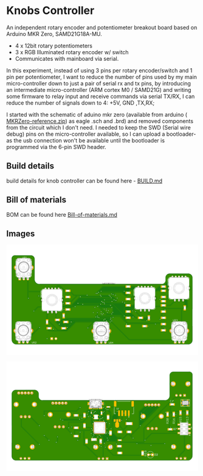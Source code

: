 # Knobs Controller

An independent rotary encoder and potentiometer breakout board based on Arduino MKR Zero, SAMD21G18A-MU. 
* 4 x 12bit rotary potentiometers
* 3 x RGB Illuminated rotary encoder w/ switch
* Communicates with mainboard via serial.

In this experiment, instead of using 3 pins per rotary encoder/switch and 1 pin per potentiometer, I want to reduce the number of pins used by my main micro-controller down to just a pair of serial rx and tx pins, by introducing an intermediate micro-controller (ARM cortex M0 / SAMD21G) and writing some firmware to relay input and receive commands via serial TX/RX, I can reduce the number of signals down to 4: +5V, GND ,TX,RX;  

I started with the schematic of aduino mkr zero (available from arduino ( [MKRZero-reference.zip](https://content.arduino.cc/assets/MKRZero-reference.zip)) as eagle .sch and .brd) and removed components from the circuit which I don't need. I needed to keep the SWD (Serial wire debug) pins on the micro-controller available, so I can upload a bootloader- as the usb connection won't be available until the bootloader is programmed via the 6-pin SWD header.

## Build details
build details for knob controller can be found here - [BUILD.md](BUILD.md) 

## Bill of materials
BOM can be found here [Bill-of-materials.md](Bill-of-materials.md)

## Images

![top view](images/Knob_controller_top_view.png)

![bottom view](images/Knob_controller_bottom_view.png)
